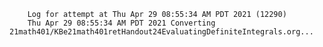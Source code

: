         Log for attempt at Thu Apr 29 08:55:34 AM PDT 2021 (12290)
        Thu Apr 29 08:55:34 AM PDT 2021 Converting 21math401/KBe21math401retHandout24EvaluatingDefiniteIntegrals.org...
